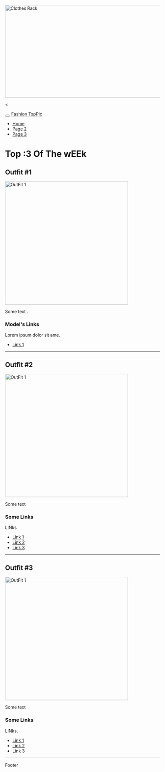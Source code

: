 <!DOCTYPE html>
<html lang="en">
<head>
  <title>Fashion TopPic</title>
  <meta charset="utf-8">
  <meta name="viewport" content="width=device-width, initial-scale=1">
  <link rel="stylesheet" href="https://maxcdn.bootstrapcdn.com/bootstrap/3.4.1/css/bootstrap.min.css">
  <script src="https://ajax.googleapis.com/ajax/libs/jquery/3.6.4/jquery.min.js"></script>
  <script src="https://maxcdn.bootstrapcdn.com/bootstrap/3.4.1/js/bootstrap.min.js"></script>
  <style>
  .fakeimg {
    height: 200px;
    background: #aaa;
  }
  </style>
</head>

  <body>

<div class="header" >
  <img src="https://i.pinimg.com/originals/86/9e/85/869e855290ef9199e47e093a548a1c42.jpg" alt="Clothes Rack" style="width:600px;height:300px;">
     
</div>

<<nav class="navbar navbar-inverse">
  <div class="container-fluid">
    <div class="navbar-header">
      <button type="button" class="navbar-toggle" data-toggle="collapse" data-target="#myNavbar">
        <span class="icon-bar"></span>
        <span class="icon-bar"></span>
        <span class="icon-bar"></span>                        
      </button>
      <a class="navbar-brand" href="index.html">Fashion TopPic</a>
    </div>
    <div class="collapse navbar-collapse" id="myNavbar">
      <ul class="nav navbar-nav">
        <li class="active"><a href="index.html">Home</a></li>
        <li><a href="Clothes.html">Page 2</a></li>
        <li><a href="#">Page 3</a></li>
      </ul>
    </div>
  </div>
</nav>

<div class="container">
  <div class="row">
    <div class="col-sm-4">
      <h1>Top :3 Of The wEEk </h1>
      <h2>Outfit #1</h2>
      
  <img src="https://i.pinimg.com/736x/42/79/af/4279af45c4fd24dc990f4e33242826dd.jpg" alt="OutFit 1" style="width:400px;height:400px;">
      <p>Some text .</p>
      <h3>Model's Links</h3>
      <p>Lorem ipsum dolor sit ame.</p>
      <ul class="nav nav-pills nav-stacked">
        <li class="active"><a href=https://www.instagram.com/jordan.killgore/">Link 1</a></li>
        
  </ul>
      <hr class="hidden-sm hidden-md hidden-lg">
    </div>

<div class="col-sm-4">
      <h2>Outfit #2</h2>
      
  <img src="https://i.pinimg.com/736x/42/79/af/4279af45c4fd24dc990f4e33242826dd.jpg" alt="OutFit 1" style="width:400px;height:400px;">
      <p>Some text </p>
      <h3>Some Links</h3>
      <p>LINks</p>
      <ul class="nav nav-pills nav-stacked">
        <li class="active"><a href="#">Link 1</a></li>
        <li><a href="#">Link 2</a></li>
        <li><a href="#">Link 3</a></li>
      </ul>
      <hr class="hidden-sm hidden-md hidden-lg">
    </div>
    <div class="col-sm-4">
      <h2>Outfit #3</h2>
      
   <img src="https://i.pinimg.com/736x/42/79/af/4279af45c4fd24dc990f4e33242826dd.jpg" alt="OutFit 1" style="width:400px;height:400px;">
      <p>Some text </p>
      <h3>Some Links</h3>
      <p>LINks.</p>
      <ul class="nav nav-pills nav-stacked">
        <li class="active"><a href="#">Link 1</a></li>
        <li><a href="#">Link 2</a></li>
        <li><a href="#">Link 3</a></li>
      </ul>
      <hr class="hidden-sm hidden-md hidden-lg">
    </div>
    
    
  </div>
</div>

<div class="jumbotron text-center" style="margin-bottom:0">
  <p>Footer</p>
</div>

</body>
</html>
